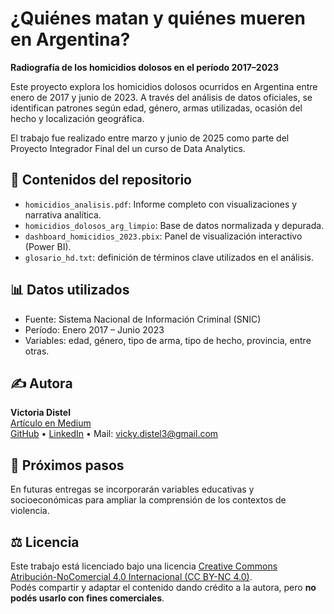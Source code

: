 # ¿Quiénes matan y quiénes mueren en Argentina?  
**Radiografía de los homicidios dolosos en el período 2017–2023**

Este proyecto explora los homicidios dolosos ocurridos en Argentina entre enero de 2017 y junio de 2023. A través del análisis de datos oficiales, se identifican patrones según edad, género, armas utilizadas, ocasión del hecho y localización geográfica.

El trabajo fue realizado entre marzo y junio de 2025 como parte del Proyecto Integrador Final del un curso de Data Analytics.

## 📁 Contenidos del repositorio

- `homicidios_analisis.pdf`: Informe completo con visualizaciones y narrativa analítica.
- `homicidios_dolosos_arg_limpio`: Base de datos normalizada y depurada.
- `dashboard_homicidios_2023.pbix`: Panel de visualización interactivo (Power BI).
- `glosario_hd.txt`: definición de términos clave utilizados en el análisis.

## 📊 Datos utilizados

- Fuente: Sistema Nacional de Información Criminal (SNIC)
- Período: Enero 2017 – Junio 2023
- Variables: edad, género, tipo de arma, tipo de hecho, provincia, entre otras.

## ✍️ Autora

**Victoria Distel**  
[Artículo en Medium](TU-LINK-A-MEDIUM)  
[GitHub](https://github.com/TU-USUARIO) • [LinkedIn](https://linkedin.com/in/TU-LINKEDIN) • Mail: vicky.distel3@gmail.com

## 🏁 Próximos pasos

En futuras entregas se incorporarán variables educativas y socioeconómicas para ampliar la comprensión de los contextos de violencia.

## ⚖️ Licencia

Este trabajo está licenciado bajo una licencia [Creative Commons Atribución-NoComercial 4.0 Internacional (CC BY-NC 4.0)](https://creativecommons.org/licenses/by-nc/4.0/).  
Podés compartir y adaptar el contenido dando crédito a la autora, pero **no podés usarlo con fines comerciales**.

